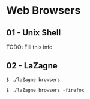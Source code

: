 # Web Browsers

## 01 - Unix Shell

TODO: Fill this info

## 02 - LaZagne

`$ ./laZagne browsers`

`$ ./laZagne browsers -firefox`